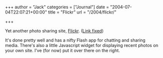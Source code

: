 +++
author = "Jack"
categories = ["Journal"]
date = "2004-07-04T22:07:21+00:00"
title = "Flickr"
url = "/2004/flickr/"

+++

Yet another photo sharing site, [Flickr][1]. (<ins>Link fixed</ins>)

It's done pretty well and has a nifty Flash app for chatting and sharing media. There's also a little Javascript widget for displaying recent photos on your own site. I've (for now) put it over there on the right.

 [1]: http://www.flickr.com/